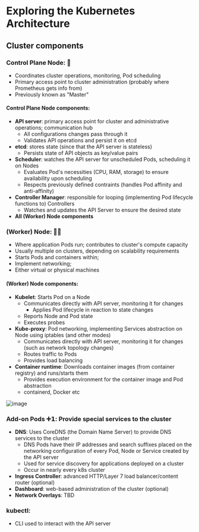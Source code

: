 # Exploring the Kubernetes Architecture

## Cluster components

### Control Plane Node: 🧠
- Coordinates cluster operations, monitoring, Pod scheduling
- Primary access point to cluster administration (probably where Prometheus gets info from)
- Previously known as "Master"

#### Control Plane Node components:
- **API server**: primary access point for cluster and administrative operations; communication hub
    - All configurations changes pass through it
    - Validates API operations and persist it on etcd
- **etcd**: stores state (since that the API server is stateless)
    - Persists state of API objects as key/value pairs
- **Scheduler**: watches the API server for unscheduled Pods, scheduling it on Nodes
    - Evaluates Pod's necessities (CPU, RAM, storage) to ensure availability upon scheduling
    - Respects previously defined contraints (handles Pod affinity and anti-affinity)
- **Controller Manager**: responsible for looping (implementing Pod lifecycle functions to) Controllers
    - Watches and updates the API Server to ensure the desired state
- **All (Worker) Node components**

### (Worker) Node: 👩‍🏭
- Where application Pods run; contributes to cluster's compute capacity
- Usually multiple on clusters, depending on scalability requirements
- Starts Pods and containers within;
- Implement networking;
- Either virtual or physical machines

#### (Worker) Node components:
- **Kubelet**: Starts Pod on a Node
    - Communicates directly with API server, monitoring it for changes 
        - Applies Pod lifecycle in reaction to state changes
    - Reports Node and Pod state
    - Executes probes
- **Kube-proxy**: Pod networking, implementing Services abstraction on Node using iptables (and other modes)
    - Communicates directly with API server, monitoring it for changes (such as network topology changes)
    - Routes traffic to Pods
    - Provides load balancing
- **Container runtime**: Downloads container images (from container registry) and runs/starts them
    - Provides execution environment for the container image and Pod abstraction
    - containerd, Docker etc

![image](https://user-images.githubusercontent.com/22382891/201743268-46178043-b5c5-4828-bcc1-06d75c35ce8f.png)

### Add-on Pods ➕𝟭: Provide special services to the cluster
- **DNS**: Uses CoreDNS (the Domain Name Server) to provide DNS services to the cluster
    - DNS Pods have their IP addresses and search suffixes placed on the networking configuration of every Pod, Node or Service created by the API server
    - Used for service discovery for applications deployed on a cluster
    - Occur in nearly every k8s cluster
- **Ingress Controller**: advanced HTTP/Layer 7 load balancer/content router (optional)
- **Dashboard**: web-based administration of the cluster (optional)
- **Network Overlays**: TBD

### kubectl:
- CLI used to interact with the API server
